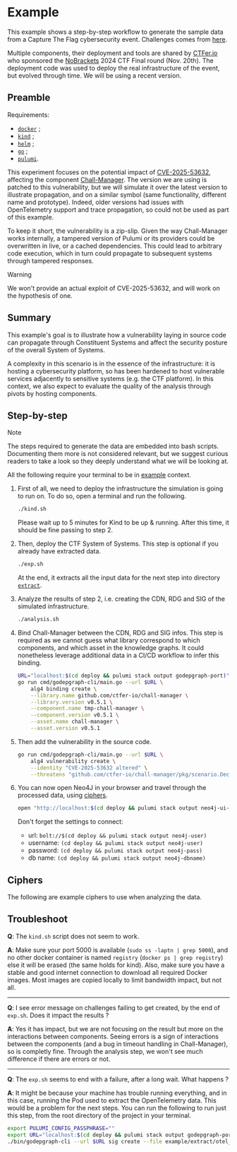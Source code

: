 # Example

This example shows a step-by-step workflow to generate the sample data from a Capture The Flag cybersecurity event.
Challenges comes from [here](https://github.com/nobrackets-ctf/NoBrackets-2024/tree/main/finale).

Multiple components, their deployment and tools are shared by [CTFer.io](https://ctfer.io) who sponsored the [NoBrackets](https://www.linkedin.com/showcase/nobrackets-ctf/) 2024 CTF Final round (Nov. 20th). The deployment code was used to deploy the real infrastructure of the event, but evolved through time. We will be using a recent version.

## Preamble

Requirements:
- [`docker`](https://docs.docker.com/engine/install/) ;
- [`kind`](https://kind.sigs.k8s.io/docs/user/quick-start/#installation) ;
- [`helm`](https://helm.sh/docs/intro/install/) ;
- [`go`](https://go.dev/doc/install) ;
- [`pulumi`](https://www.pulumi.com/docs/iac/download-install/).

This experiment focuses on the potential impact of [CVE-2025-53632](https://nvd.nist.gov/vuln/detail/CVE-2025-53632), affecting the component [Chall-Manager](https://github.com/tfer-io/chall-manager).
The version we are using is patched to this vulnerability, but we will simulate it over the latest version to illustrate propagation, and on a similar symbol (same functionality, different name and prototype). Indeed, older versions had issues with OpenTelemetry support and trace propagation, so could not be used as part of this example.

To keep it short, the vulnerability is a zip-slip. Given the way Chall-Manager works internally, a tampered version of Pulumi or its providers could be overwritten in live, or a cached dependencies. This could lead to arbitrary code execution, which in turn could propagate to subsequent systems through tampered responses.

> [!WARNING]
> We won't provide an actual exploit of CVE-2025-53632, and will work on the hypothesis of one.

## Summary

This example's goal is to illustrate how a vulnerability laying in source code can propagate through Constituent Systems and affect the security posture of the overall System of Systems.

A complexity in this scenario is in the essence of the infrastructure: it is hosting a cybersecurity platform, so has been hardened to host vulnerable services adjacently to sensitive systems (e.g. the CTF platform). In this context, we also expect to evaluate the quality of the analysis through pivots by hosting components.

## Step-by-step

> [!NOTE]
> The steps required to generate the data are embedded into bash scripts.
> Documenting them more is not considered relevant, but we suggest curious readers to take a look so they deeply understand what we will be looking at.

All the following require your terminal to be in [example](/example/) context.

1.  First of all, we need to deploy the infrastructure the simulation is going to run on.
    To do so, open a terminal and run the following.
    ```bash
    ./kind.sh
    ```

    Please wait up to 5 minutes for Kind to be up & running. After this time, it should be fine passing to step 2.

2.  Then, deploy the CTF System of Systems.
    This step is optional if you already have extracted data.
    ```bash
    ./exp.sh
    ```

    At the end, it extracts all the input data for the next step into directory [`extract`](extract/).

3.  Analyze the results of step 2, i.e. creating the CDN, RDG and SIG of the simulated infrastructure.
    ```bash
    ./analysis.sh
    ```

4.  Bind Chall-Manager between the CDN, RDG and SIG infos.
    This step is required as we cannot guess what library correspond to which components, and which asset in the knowledge graphs.
    It could nonetheless leverage additional data in a CI/CD workflow to infer this binding.
    ```bash
    URL="localhost:$(cd deploy && pulumi stack output godepgraph-port)"
    go run cmd/godepgraph-cli/main.go --url $URL \
        alg4 binding create \
        --library.name github.com/ctfer-io/chall-manager \
        --library.version v0.5.1 \
        --component.name tmp-chall-manager \
        --component.version v0.5.1 \
        --asset.name chall-manager \
        --asset.version v0.5.1
    ```

5.  Then add the vulnerability in the source code.
    ```bash
    go run cmd/godepgraph-cli/main.go --url $URL \
        alg4 vulnerability create \
        --identity "CVE-2025-53632 altered" \
        --threatens "github.com/ctfer-io/chall-manager/pkg/scenario.DecodeOCI"
    ```

6.  You can now open Neo4J in your browser and travel through the processed data, using [ciphers](https://neo4j.com/docs/getting-started/cypher/).
    ```bash
    open "http://localhost:$(cd deploy && pulumi stack output neo4j-ui-port)"
    ```

    Don't forget the settings to connect:
    - url: `bolt://$(cd deploy && pulumi stack output neo4j-user)`
    - username: `(cd deploy && pulumi stack output neo4j-user)`
    - password: `(cd deploy && pulumi stack output neo4j-pass)`
    - db name: `(cd deploy && pulumi stack output neo4j-dbname)`

## Ciphers

The following are example ciphers to use when analyzing the data.

<!-- TODO @lucas add ciphers -->

## Troubleshoot

**Q**: The `kind.sh` script does not seem to work.

**A**: Make sure your port 5000 is available (`sudo ss -laptn | grep 5000`), and no other docker container is named `registry` (`docker ps | grep registry`) else it will be erased (the same holds for kind). Also, make sure you have a stable and good internet connection to download all required Docker images. Most images are copied locally to limit bandwidth impact, but not all.

---

**Q**: I see error message on challenges failing to get created, by the end of `exp.sh`. Does it impact the results ?

**A**: Yes it has impact, but we are not focusing on the result but more on the interactions between components. Seeing errors is a sign of interactions between the components (and a bug in timeout handling in Chall-Manager), so is completly fine. Through the analysis step, we won't see much difference if there are errors or not.

---

**Q**: The `exp.sh` seems to end with a failure, after a long wait. What happens ?

**A**: It might be because your machine has trouble running everything, and in this case, running the Pod used to extract the OpenTelemetry data. This would be a problem for the next steps. You can run the following to run just this step, from the root directory of the project in your terminal.

```bash
export PULUMI_CONFIG_PASSPHRASE=""
export URL="localhost:$(cd deploy && pulumi stack output godepgraph-port)"
./bin/godepgraph-cli --url $URL sig create --file example/extract/otel_traces
```
